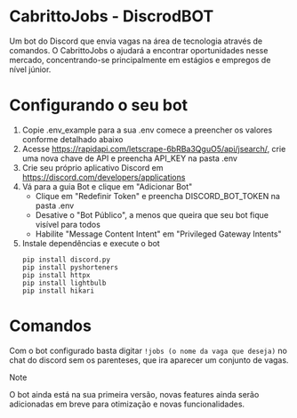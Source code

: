 # CabrittoJobs - DiscrodBOT
Um bot do Discord que envia vagas na área de tecnologia através de comandos. O CabrittoJobs o ajudará a encontrar oportunidades nesse mercado, concentrando-se principalmente em estágios e empregos de nível júnior.

# Configurando o seu bot
1. Copie .env_example para a sua .env comece a preencher os valores conforme detalhado abaixo
2. Acesse https://rapidapi.com/letscrape-6bRBa3QguO5/api/jsearch/, crie uma nova chave de API e preencha API_KEY na pasta .env
3. Crie seu próprio aplicativo Discord em https://discord.com/developers/applications
4. Vá para a guia Bot e clique em "Adicionar Bot"
   - Clique em "Redefinir Token" e preencha DISCORD_BOT_TOKEN na pasta .env
   - Desative o "Bot Público", a menos que queira que seu bot fique visível para todos
   - Habilite "Message Content Intent" em "Privileged Gateway Intents"
5. Instale dependências e execute o bot
   ```
   pip install discord.py
   pip install pyshorteners
   pip install httpx
   pip install lightbulb
   pip install hikari
   ```
# Comandos
Com o bot configurado basta digitar ```!jobs (o nome da vaga que deseja)``` no chat do discord sem os parenteses, que ira aparecer um conjunto de vagas.
> [!NOTE]
> O bot ainda está na sua primeira versão, novas features ainda serão adicionadas em breve para otimização e novas funcionalidades.
